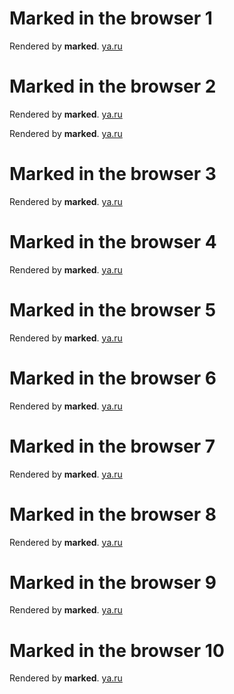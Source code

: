 # Marked in the browser 1

Rendered by **marked**. [ya.ru](http://ya.ru)

# Marked in the browser 2

Rendered by **marked**. [ya.ru](http://ya.ru)

Rendered by **marked**. [ya.ru](./test2.md)

# Marked in the browser 3

Rendered by **marked**. [ya.ru](http://ya.ru)

# Marked in the browser 4

Rendered by **marked**. [ya.ru](http://ya.ru)

# Marked in the browser 5

Rendered by **marked**. [ya.ru](http://ya.ru)

# Marked in the browser 6

Rendered by **marked**. [ya.ru](http://ya.ru)

# Marked in the browser 7

Rendered by **marked**. [ya.ru](http://ya.ru)

# Marked in the browser 8

Rendered by **marked**. [ya.ru](http://ya.ru)

# Marked in the browser 9

Rendered by **marked**. [ya.ru](http://ya.ru)

# Marked in the browser 10

Rendered by **marked**. [ya.ru](http://ya.ru)
